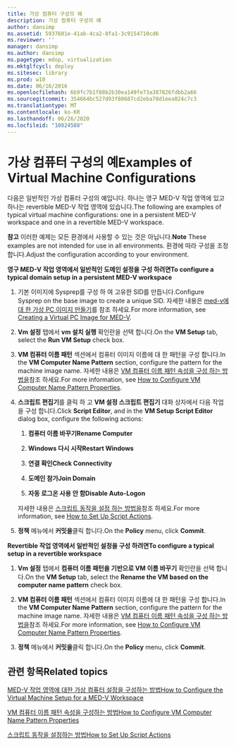 ```yaml
---
title: 가상 컴퓨터 구성의 예
description: 가상 컴퓨터 구성의 예
author: dansimp
ms.assetid: 5937601e-41ab-4ca2-8fa1-3c9154710cd6
ms.reviewer: ''
manager: dansimp
ms.author: dansimp
ms.pagetype: mdop, virtualization
ms.mktglfcycl: deploy
ms.sitesec: library
ms.prod: w10
ms.date: 06/16/2016
ms.openlocfilehash: 6b9fc7b1f88b2b30ea149fe73a387826fdbb2a66
ms.sourcegitcommit: 354664bc527d93f80687cd2eba70d1eea024c7c3
ms.translationtype: MT
ms.contentlocale: ko-KR
ms.lasthandoff: 06/26/2020
ms.locfileid: "10824588"
---
```

# <span data-ttu-id="b90a6-103">가상 컴퓨터 구성의 예</span><span class="sxs-lookup"><span data-stu-id="b90a6-103">Examples of Virtual Machine Configurations</span></span>


<span data-ttu-id="b90a6-104">다음은 일반적인 가상 컴퓨터 구성의 예입니다. 하나는 영구 MED-V 작업 영역에 있고 하나는 revertible MED-V 작업 영역에 있습니다.</span><span class="sxs-lookup"><span data-stu-id="b90a6-104">The following are examples of typical virtual machine configurations: one in a persistent MED-V workspace and one in a revertible MED-V workspace.</span></span>

<span data-ttu-id="b90a6-105">**참고**  이러한 예제는 모든 환경에서 사용할 수 있는 것은 아닙니다.</span><span class="sxs-lookup"><span data-stu-id="b90a6-105">**Note** These examples are not intended for use in all environments.</span></span> <span data-ttu-id="b90a6-106">환경에 따라 구성을 조정 합니다.</span><span class="sxs-lookup"><span data-stu-id="b90a6-106">Adjust the configuration according to your environment.</span></span>

 

**<span data-ttu-id="b90a6-107">영구 MED-V 작업 영역에서 일반적인 도메인 설정을 구성 하려면</span><span class="sxs-lookup"><span data-stu-id="b90a6-107">To configure a typical domain setup in a persistent MED-V workspace</span></span>**

1.  <span data-ttu-id="b90a6-108">기본 이미지에 Sysprep를 구성 하 여 고유한 SID를 만듭니다.</span><span class="sxs-lookup"><span data-stu-id="b90a6-108">Configure Sysprep on the base image to create a unique SID.</span></span> <span data-ttu-id="b90a6-109">자세한 내용은 [med-v에 대 한 가상 PC 이미지 만들기](creating-a-virtual-pc-image-for-med-v.md#bkmk-howtoconfiguresysprepformedvimages)를 참조 하세요.</span><span class="sxs-lookup"><span data-stu-id="b90a6-109">For more information, see [Creating a Virtual PC Image for MED-V](creating-a-virtual-pc-image-for-med-v.md#bkmk-howtoconfiguresysprepformedvimages).</span></span>

2.  <span data-ttu-id="b90a6-110">**Vm 설정** 탭에서 **vm 설치 실행** 확인란을 선택 합니다.</span><span class="sxs-lookup"><span data-stu-id="b90a6-110">On the **VM Setup** tab, select the **Run VM Setup** check box.</span></span>

3.  <span data-ttu-id="b90a6-111">**VM 컴퓨터 이름 패턴** 섹션에서 컴퓨터 이미지 이름에 대 한 패턴을 구성 합니다.</span><span class="sxs-lookup"><span data-stu-id="b90a6-111">In the **VM Computer Name Pattern** section, configure the pattern for the machine image name.</span></span> <span data-ttu-id="b90a6-112">자세한 내용은 [VM 컴퓨터 이름 패턴 속성을 구성 하는 방법을](how-to-configure-vm-computer-name-pattern-propertiesmedvv2.md)참조 하세요.</span><span class="sxs-lookup"><span data-stu-id="b90a6-112">For more information, see [How to Configure VM Computer Name Pattern Properties](how-to-configure-vm-computer-name-pattern-propertiesmedvv2.md).</span></span>

4.  <span data-ttu-id="b90a6-113">**스크립트 편집기**를 클릭 하 고 **VM 설정 스크립트 편집기** 대화 상자에서 다음 작업을 구성 합니다.</span><span class="sxs-lookup"><span data-stu-id="b90a6-113">Click **Script Editor**, and in the **VM Setup Script Editor** dialog box, configure the following actions:</span></span>

    1.  **<span data-ttu-id="b90a6-114">컴퓨터 이름 바꾸기</span><span class="sxs-lookup"><span data-stu-id="b90a6-114">Rename Computer</span></span>**

    2.  **<span data-ttu-id="b90a6-115">Windows 다시 시작</span><span class="sxs-lookup"><span data-stu-id="b90a6-115">Restart Windows</span></span>**

    3.  **<span data-ttu-id="b90a6-116">연결 확인</span><span class="sxs-lookup"><span data-stu-id="b90a6-116">Check Connectivity</span></span>**

    4.  **<span data-ttu-id="b90a6-117">도메인 참가</span><span class="sxs-lookup"><span data-stu-id="b90a6-117">Join Domain</span></span>**

    5.  **<span data-ttu-id="b90a6-118">자동 로그온 사용 안 함</span><span class="sxs-lookup"><span data-stu-id="b90a6-118">Disable Auto-Logon</span></span>**

    <span data-ttu-id="b90a6-119">자세한 내용은 [스크립트 동작을 설정 하는 방법을](how-to-set-up-script-actions.md)참조 하세요.</span><span class="sxs-lookup"><span data-stu-id="b90a6-119">For more information, see [How to Set Up Script Actions](how-to-set-up-script-actions.md).</span></span>

5.  <span data-ttu-id="b90a6-120">**정책** 메뉴에서 **커밋을**클릭 합니다.</span><span class="sxs-lookup"><span data-stu-id="b90a6-120">On the **Policy** menu, click **Commit**.</span></span>

**<span data-ttu-id="b90a6-121">Revertible 작업 영역에서 일반적인 설정을 구성 하려면</span><span class="sxs-lookup"><span data-stu-id="b90a6-121">To configure a typical setup in a revertible workspace</span></span>**

1.  <span data-ttu-id="b90a6-122">**Vm 설정** 탭에서 **컴퓨터 이름 패턴을 기반으로 VM 이름 바꾸기** 확인란을 선택 합니다.</span><span class="sxs-lookup"><span data-stu-id="b90a6-122">On the **VM Setup** tab, select the **Rename the VM based on the computer name pattern** check box.</span></span>

2.  <span data-ttu-id="b90a6-123">**VM 컴퓨터 이름 패턴** 섹션에서 컴퓨터 이미지 이름에 대 한 패턴을 구성 합니다.</span><span class="sxs-lookup"><span data-stu-id="b90a6-123">In the **VM Computer Name Pattern** section, configure the pattern for the machine image name.</span></span> <span data-ttu-id="b90a6-124">자세한 내용은 [VM 컴퓨터 이름 패턴 속성을 구성 하는 방법을](how-to-configure-vm-computer-name-pattern-propertiesmedvv2.md)참조 하세요.</span><span class="sxs-lookup"><span data-stu-id="b90a6-124">For more information, see [How to Configure VM Computer Name Pattern Properties](how-to-configure-vm-computer-name-pattern-propertiesmedvv2.md).</span></span>

3.  <span data-ttu-id="b90a6-125">**정책** 메뉴에서 **커밋을**클릭 합니다.</span><span class="sxs-lookup"><span data-stu-id="b90a6-125">On the **Policy** menu, click **Commit**.</span></span>

## <span data-ttu-id="b90a6-126">관련 항목</span><span class="sxs-lookup"><span data-stu-id="b90a6-126">Related topics</span></span>


[<span data-ttu-id="b90a6-127">MED-V 작업 영역에 대한 가상 컴퓨터 설정을 구성하는 방법</span><span class="sxs-lookup"><span data-stu-id="b90a6-127">How to Configure the Virtual Machine Setup for a MED-V Workspace</span></span>](how-to-configure-the-virtual-machine-setup-for-a-med-v-workspacemedvv2.md)

[<span data-ttu-id="b90a6-128">VM 컴퓨터 이름 패턴 속성을 구성하는 방법</span><span class="sxs-lookup"><span data-stu-id="b90a6-128">How to Configure VM Computer Name Pattern Properties</span></span>](how-to-configure-vm-computer-name-pattern-propertiesmedvv2.md)

[<span data-ttu-id="b90a6-129">스크립트 동작을 설정하는 방법</span><span class="sxs-lookup"><span data-stu-id="b90a6-129">How to Set Up Script Actions</span></span>](how-to-set-up-script-actions.md)

 

 





